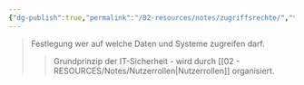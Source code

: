 ```yaml
---
{"dg-publish":true,"permalink":"/02-resources/notes/zugriffsrechte/","tags":["it-sicherheit/berechtigung"],"noteIcon":"","updated":"2025-09-05T10:12:32.866+02:00"}
---
```


>Festlegung wer auf welche Daten und Systeme zugreifen darf.
>>Grundprinzip der IT-Sicherheit - wird durch [[02 - RESOURCES/Notes/Nutzerrollen\|Nutzerrollen]] organisiert.